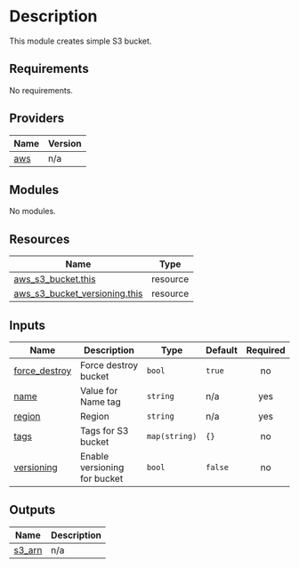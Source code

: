 # Description
This module creates simple S3 bucket.
## Requirements

No requirements.

## Providers

| Name | Version |
|------|---------|
| <a name="provider_aws"></a> [aws](#provider\_aws) | n/a |

## Modules

No modules.

## Resources

| Name | Type |
|------|------|
| [aws_s3_bucket.this](https://registry.terraform.io/providers/hashicorp/aws/latest/docs/resources/s3_bucket) | resource |
| [aws_s3_bucket_versioning.this](https://registry.terraform.io/providers/hashicorp/aws/latest/docs/resources/s3_bucket_versioning) | resource |

## Inputs

| Name | Description | Type | Default | Required |
|------|-------------|------|---------|:--------:|
| <a name="input_force_destroy"></a> [force\_destroy](#input\_force\_destroy) | Force destroy bucket | `bool` | `true` | no |
| <a name="input_name"></a> [name](#input\_name) | Value for Name tag | `string` | n/a | yes |
| <a name="input_region"></a> [region](#input\_region) | Region | `string` | n/a | yes |
| <a name="input_tags"></a> [tags](#input\_tags) | Tags for S3 bucket | `map(string)` | `{}` | no |
| <a name="input_versioning"></a> [versioning](#input\_versioning) | Enable versioning for bucket | `bool` | `false` | no |

## Outputs

| Name | Description |
|------|-------------|
| <a name="output_s3_arn"></a> [s3\_arn](#output\_s3\_arn) | n/a |
